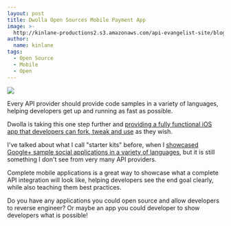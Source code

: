 ```yaml
---
layout: post
title: Dwolla Open Sources Mobile Payment App
image: >-
  http://kinlane-productions2.s3.amazonaws.com/api-evangelist-site/blog/dwolla-open-source-iphone-app.png
author:
  name: kinlane
tags:
  - Open Source
  - Mobile
  - Open
---
```

[![](https://s3.amazonaws.com/kinlane-productions2/api-evangelist/dwolla/dwolla-open-source-iphone-app.png)](http://blog.dwolla.com/for-developers-an-open-source-mobile-wallet-built-on-the-dwolla-network/)

Every API provider should provide code samples in a variety of languages, helping developers get up and running as fast as possible.

Dwolla is taking this one step further and [providing a fully functional iOS app that developers can fork, tweak and use](http://blog.dwolla.com/for-developers-an-open-source-mobile-wallet-built-on-the-dwolla-network/) as they wish.

I've talked about what I call "starter kits" before, when I [showcased Google+ sample social applications in a variety of languages](http://apievangelist.com/2011/09/17/providing-code-libraries-is-not-enough-for-your-api/), but it is still something I don't see from very many API providers.

Complete mobile applications is a great way to showcase what a complete API integration will look like, helping developers see the end goal clearly, while also teaching them best practices.

Do you have any applications you could open source and allow developers to reverse engineer? Or maybe an app you could developer to show developers what is possible!